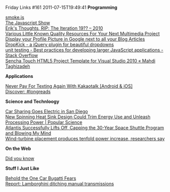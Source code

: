 Friday Links #161
2011-07-15T19:49:41
**Programming**

[smoke.js](http://ssssnakes.com/smoke/)   
[The Javascript Show](http://javascriptshow.com/)   
[Erik's Thoughts, RIP: The Iteration 19?? – 2010](http://www.erik.net/post/2387443734/death-of-iteration)   
[Various Little Known Quality Resources For Your Next Multimedia Project](http://www.makeuseof.com/tag/quality-resources-multimedia-project/)   
[Display your Profile Picture in Google next to all your Blog Articles](http://www.labnol.org/internet/author-profile-in-google/19775/)   
[DropKick - a jQuery plugin for beautiful dropdowns](http://jamielottering.github.com/DropKick/)   
[unit testing - Best practices for developing larger JavaScript applications - Stack Overflow](http://stackoverflow.com/questions/6529627/best-practices-for-developing-larger-javascript-applications)   
[Sencha Touch HTML5 Project Template for Visual Studio 2010 « Mahdi Taghizadeh](http://mahdi.mp/sencha-touch-html5-project-template-for-visual-studio-2010/)

**Applications**

[Never Pay For Texting Again With Kakaotalk [Android & iOS]](http://www.makeuseof.com/tag/pay-texting-kakaotalk-android-ios/)   
[Discover: #longreads](http://blog.twitter.com/2011/07/discover-longreads.html)

**Science and Technloogy**

[Car Sharing Goes Electric in San Diego](http://www.wired.com/autopia/2011/07/car-sharing-goes-electric-in-san-diego/)   
[New Spinning Heat Sink Design Could Trim Energy Use and Unleash Processing Power | Popular Science](http://www.popsci.com/science/article/2011-07/new-spinning-heat-sink-design-could-trim-energy-use-and-unleash-processing-power)   
[Atlantis Successfully Lifts Off, Capping the 30-Year Space Shuttle Program and Blowing My Mind](http://www.popsci.com/technology/article/2011-07/atlantis-successfully-lifts-capping-30-year-space-shuttle-program-and-blowing-my-personal-mind)   
[Wind-turbine placement produces tenfold power increase, researchers say](http://www.sciencedaily.com/releases/2011/07/110713092153.htm)

**On the Web**

[Did you know](http://www.did-you-knows.com/)

**Stuff I Just Like**

[Behold the One Car Bugatti Fears](http://www.wired.com/autopia/2011/07/hennessey-venom-gt-2/)   
[Report: Lamborghini ditching manual transmissions](http://www.autoblog.com/2011/07/08/lamborghini-ditching-manual-transmissions/)
